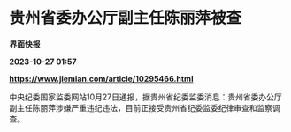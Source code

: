 # 贵州省委办公厅副主任陈丽萍被查
**界面快报**

**2023-10-27 01:57**

**https://www.jiemian.com/article/10295466.html**

中央纪委国家监委网站10月27日通报，据贵州省纪委监委消息：贵州省委办公厅副主任陈丽萍涉嫌严重违纪违法，目前正接受贵州省纪委监委纪律审查和监察调查。